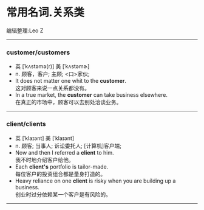 常用名词.关系类
===============
编辑整理:Leo Z
***
###  customer/customers
* 英 [ˈkʌstəmə(r)]   美 [ˈkʌstəmɚ]
* n.  顾客，客户; 主顾; <口>家伙;
* It does not matter one whit to the **customer**.  
这对顾客来说一点关系都没有。
* In a true market, the **customer** can take business elsewhere.  
在真正的市场中，顾客可以去别处洽谈业务。
***
### client/clients
* 英 [ˈklaɪənt]   美 [ˈklaɪənt]
* n.  顾客; 当事人; 诉讼委托人; [计算机]客户端;
* Now and then I referred a **client** to him.  
我不时地介绍客户给他。
* Each **client's** portfolio is tailor-made.  
每位客户的投资组合都是量身打造的。
* Heavy reliance on one **client** is risky when you are building up a business.  
创业时过分依赖某一个客户是有风险的。
***
